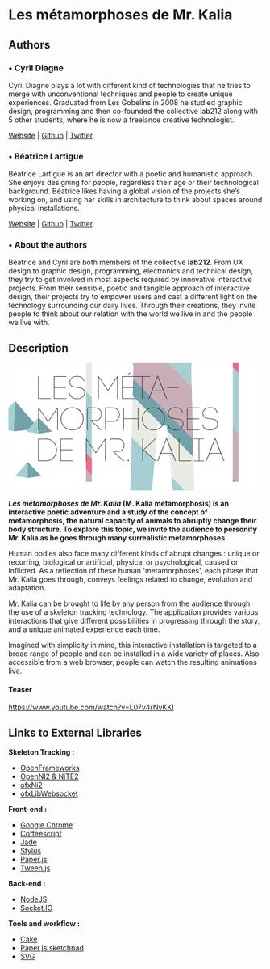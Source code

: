 # Les métamorphoses de Mr. Kalia

## Authors

### • Cyril Diagne
Cyril Diagne plays a lot with different kind of technologies that he tries to merge with unconventional techniques and people to create unique experiences. Graduated from Les Gobelins in 2008 he studied graphic design, programming and then co-founded the collective lab212 along with 5 other students, where he is now a freelance creative technologist.

[Website](http://kikko.fr) | [Github](http://github.com/kikko) | [Twitter](http://twitter.com/kikko_fr) 

### • Béatrice Lartigue 
Béatrice Lartigue is an art director with a poetic and humanistic approach. She enjoys designing for people, regardless their age or their technological background. Béatrice likes having a global vision of the projects she’s working on, and using her skills in architecture to think about spaces around physical installations.

[Website](http://epure.it) | [Github](http://github.com/epure) | [Twitter](http://twitter.com/epure_)

### • About the authors

Béatrice and Cyril are both members of the collective **lab212**. From UX design to graphic design, programming, electronics and technical design, they try to get involved in most aspects required by innovative interactive projects. From their sensible, poetic and tangible approach of interactive design, their projects try to empower users and cast a different light on the technology surrounding our daily lives. Through their creations, they invite people to think about our relation with the world we live in and the people we live with.

## Description

![image](project_images/id/logo_02.jpg)

**_Les métamorphoses de Mr. Kalia_ (M. Kalia metamorphosis) is an interactive poetic adventure and a study of the concept of metamorphosis, the natural capacity of animals to abruptly change their body structure. To explore this topic, we invite the audience to personify Mr. Kalia as he goes through many surrealistic metamorphoses.**

Human bodies also face many different kinds of abrupt changes : unique or recurring, biological or artificial, physical or psychological, caused or inflicted. 
As a reflection of these human 'metamorphoses', each phase that Mr. Kalia goes through, conveys feelings related to change, evolution and adaptation.

Mr. Kalia can be brought to life by any person from the audience through the use of a skeleton tracking technology.
The application provides various interactions that give different possibilities in progressing through the story, and a unique animated experience each time.

Imagined with simplicity in mind, this interactive installation is targeted to a broad range of people and can be installed in a wide variety of places. Also accessible from a web browser, people can watch the resulting animations live. 

#### Teaser

https://www.youtube.com/watch?v=L07v4rNvKKI

## Links to External Libraries

**Skeleton Tracking :**

- [OpenFrameworks](http://www.openframeworks.cc)
- [OpenNI2 & NiTE2](http://www.openni.org)
- [ofxNi2](https://github.com/satoruhiga/ofxNI2)
- [ofxLibWebsocket](https://github.com/labatrockwell/ofxLibwebsockets)

**Front-end :**

- [Google Chrome](www.google.com/chrome)
- [Coffeescript](http://coffeescript.org)
- [Jade](http://jade-lang.com)
- [Stylus](http://learnboost.github.io/stylus)
- [Paper.js](http://paperjs.org)
- [Tween.js](https://github.com/sole/tween.js) 

**Back-end :**

- [NodeJS](http://nodejs.org)
- [Socket.IO](http://socket.io)

**Tools and workflow :**

- [Cake](http://coffeescript.org/documentation/docs/cake.html)
- [Paper.js sketchpad](http://sketch.paperjs.org)
- [SVG](http://www.w3.org/Graphics/SVG/)


